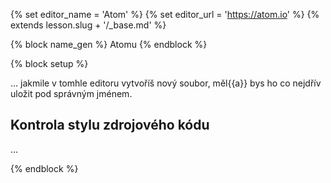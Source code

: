 {% set editor_name = 'Atom' %}
{% set editor_url = 'https://atom.io' %}
{% extends lesson.slug + '/_base.md' %}

{% block name_gen %} Atomu {% endblock %}

{% block setup %}

... jakmile v tomhle editoru vytvoříš nový soubor,
měl{{a}} bys ho co nejdřív uložit pod správným jménem.

## Kontrola stylu zdrojového kódu

...

{% endblock %}

